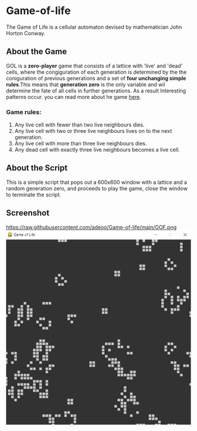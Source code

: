 # Game-of-life
The Game of Life is a cellular automaton devised by mathematician John Horton Conway.


## **About the Game**
GOL is a **zero-player** game that consists of a lattice with 'live' and 'dead' cells, where the congiguration of each generation is determined by the the coniguration of previous generations and a set of **four unchanging simple rules**.This means that **generation zero** is the only variable and  wil determine the fate of all cells in further generations. As a result Interesting patterns occur. you can read more about he game [here](https://en.wikipedia.org/wiki/Conway%27s_Game_of_Life).


### **Game rules:**
1. Any live cell with fewer than two live neighbours dies.
2. Any live cell with two or three live neighbours lives on to the next generation.
3. Any live cell with more than three live neighbours dies.
4. Any dead cell with exactly three live neighbours becomes a live cell.

## **About the Script**
This is a simple script that pops out a 600x600 window  with a lattice and a random generation zero, and proceeds to play the game, close the window to terminate the script. 

## **Screenshot**
https://raw.githubusercontent.com/adeoo/Game-of-life/main/GOF.png
![alt text](https://raw.githubusercontent.com/adeoo/Game-of-life/main/GOF.png "Screenshot")
